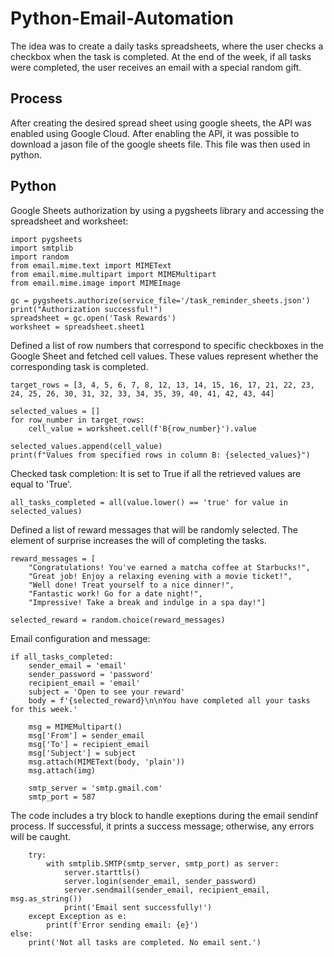 # Python-Email-Automation

The idea was to create a daily tasks spreadsheets, where the user checks a checkbox when the task is completed. At the end of the week, if all tasks were completed, the user receives an email with a special random gift. 

## Process

After creating the desired spread sheet using google sheets, the API was enabled using Google Cloud. After enabling the API, it was possible to download a jason file of the google sheets file. This file was then used in python. 

## Python 

Google Sheets authorization by using a pygsheets library and accessing the spreadsheet and worksheet:
```
import pygsheets
import smtplib
import random
from email.mime.text import MIMEText
from email.mime.multipart import MIMEMultipart
from email.mime.image import MIMEImage

gc = pygsheets.authorize(service_file='/task_reminder_sheets.json')
print("Authorization successful!")
spreadsheet = gc.open('Task Rewards')
worksheet = spreadsheet.sheet1
```

Defined a list of row numbers that correspond to specific checkboxes in the Google Sheet and fetched cell values. These values represent whether the corresponding task is completed.

```
target_rows = [3, 4, 5, 6, 7, 8, 12, 13, 14, 15, 16, 17, 21, 22, 23, 24, 25, 26, 30, 31, 32, 33, 34, 35, 39, 40, 41, 42, 43, 44]

selected_values = []
for row_number in target_rows:
    cell_value = worksheet.cell(f'B{row_number}').value

selected_values.append(cell_value)
print(f"Values from specified rows in column B: {selected_values}")
```

Checked task completion: It is set to True if all the retrieved values are equal to 'True'.
```
all_tasks_completed = all(value.lower() == 'true' for value in selected_values)
```

Defined a list of reward messages that will be randomly selected. The element of surprise increases the will of completing the tasks.
```
reward_messages = [
    "Congratulations! You've earned a matcha coffee at Starbucks!",
    "Great job! Enjoy a relaxing evening with a movie ticket!",
    "Well done! Treat yourself to a nice dinner!",
    "Fantastic work! Go for a date night!",
    "Impressive! Take a break and indulge in a spa day!"]

selected_reward = random.choice(reward_messages)
```

Email configuration and message:
```
if all_tasks_completed:
    sender_email = 'email'
    sender_password = 'password'
    recipient_email = 'email'
    subject = 'Open to see your reward'
    body = f'{selected_reward}\n\nYou have completed all your tasks for this week.'

    msg = MIMEMultipart()
    msg['From'] = sender_email
    msg['To'] = recipient_email
    msg['Subject'] = subject
    msg.attach(MIMEText(body, 'plain'))
    msg.attach(img)

    smtp_server = 'smtp.gmail.com'
    smtp_port = 587
```

The code includes a try block to handle exeptions during the email sendinf process. If successful, it prints a success message; otherwise, any errors will be caught.
```
    try:
        with smtplib.SMTP(smtp_server, smtp_port) as server:
            server.starttls()
            server.login(sender_email, sender_password)
            server.sendmail(sender_email, recipient_email, msg.as_string())
            print('Email sent successfully!')
    except Exception as e:
        print(f'Error sending email: {e}')
else:
    print('Not all tasks are completed. No email sent.')
```

